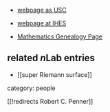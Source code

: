 
* [webpage as USC](http://physics.usc.edu/Faculty/Penner/)

* [webpage at IHES](https://www.ihes.fr/en/professeur/robert-c-penner-2/)

* [Mathematics Genealogy Page](http://www.genealogy.ams.org/id.php?id=11754)

## related $n$Lab entries

* [[super Riemann surface]]

category: people

[[!redirects Robert C. Penner]]